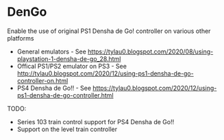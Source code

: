 # DenGo
Enable the use of original PS1 Densha de Go! controller on various other platforms
* General emulators - See https://tylau0.blogspot.com/2020/08/using-playstation-1-densha-de-go_28.html
* Offical PS1/PS2 emulator on PS3 - See http://tylau0.blogspot.com/2020/12/using-ps1-densha-de-go-controller-on.html
* PS4 Densha de Go!! - See https://tylau0.blogspot.com/2020/12/using-ps1-densha-de-go-controller.html

TODO:
* Series 103 train control support for PS4 Densha de Go!!
* Support on the level train controller
